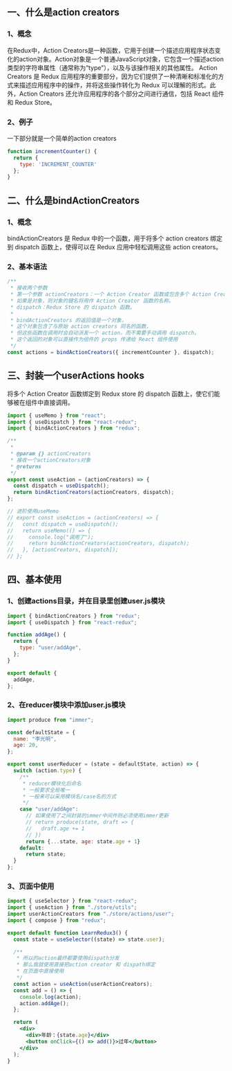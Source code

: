 ## 一、什么是action creators 
### 1、概念
在Redux中，Action Creators是一种函数，它用于创建一个描述应用程序状态变化的action对象。Action对象是一个普通JavaScript对象，它包含一个描述action类型的字符串属性（通常称为“type”），以及与该操作相关的其他属性。
Action Creators 是 Redux 应用程序的重要部分，因为它们提供了一种清晰和标准化的方式来描述应用程序中的操作，并将这些操作转化为 Redux 可以理解的形式。此外，Action Creators 还允许应用程序的各个部分之间进行通信，包括 React 组件和 Redux Store。
### 2、例子
一下部分就是一个简单的action creators 
```jsx
function incrementCounter() {
  return { 
    type: 'INCREMENT_COUNTER' 
  };
}
```
## 二、什么是bindActionCreators
### 1、概念
bindActionCreators 是 Redux 中的一个函数，用于将多个 action creators 绑定到 dispatch 函数上，使得可以在 Redux 应用中轻松调用这些 action creators。
### 2、基本语法
```jsx
/**
 * 接收两个参数
 * 第一个参数 actionCreators：一个 Action Creator 函数或包含多个 Action Creator 函数的对象。
 * 如果是对象，则对象的键名将用作 Action Creator 函数的名称。
 * dispatch：Redux Store 的 dispatch 函数。
 * 
 * bindActionCreators 的返回值是一个对象，
 * 这个对象包含了与原始 action creators 同名的函数，
 * 但这些函数在调用时会自动派发一个 action，而不需要手动调用 dispatch。
 * 这个返回的对象可以直接作为组件的 props 传递给 React 组件使用
 */
const actions = bindActionCreators({ incrementCounter }, dispatch);
```
## 三、封装一个userActions hooks
将多个 Action Creator 函数绑定到 Redux store 的 dispatch 函数上，使它们能够被在组件中直接调用。
```jsx
import { useMemo } from "react";
import { useDispatch } from "react-redux";
import { bindActionCreators } from "redux";

/**
 *
 * @param {} actionCreators
 * 接收一个actionCreators对象
 * @returns
 */
export const useAction = (actionCreators) => {
  const dispatch = useDispatch();
  return bindActionCreators(actionCreators, dispatch);
};

// 进阶使用useMemo
// export const useAction = (actionCreators) => {
//   const dispatch = useDispatch();
//   return useMemo(() => {
//     console.log("调用了");
//     return bindActionCreators(actionCreators, dispatch);
//   }, [actionCreators, dispatch]);
// };

```
## 四、基本使用
### 1、创建actions目录，并在目录里创建user.js模块
```jsx
import { bindActionCreators } from "redux";
import { useDispatch } from "react-redux";

function addAge() {
  return {
    type: "user/addAge",
  };
}

export default {
  addAge,
};

```
### 2、在reducer模块中添加user.js模块
```jsx
import produce from "immer";

const defaultState = {
  name: "李光明",
  age: 20,
};

export const userReducer = (state = defaultState, action) => {
  switch (action.type) {
    /**
     * reducer模块化后命名
     * 一般要求全局唯一
     * 一般来可以采用模块名/case名的方式
     */
    case "user/addAge":
      // 如果使用了之间封装的immer中间件则必须使用immer更新
      // return produce(state, draft => {
      //   draft.age += 1
      // })
      return {...state, age: state.age + 1}
    default:
      return state;
  }
};

```
### 3、页面中使用
```jsx
import { useSelector } from "react-redux";
import { useAction } from "./store/utils";
import userActionCreators from "./store/actions/user";
import { compose } from "redux";

export default function LearnRedux3() {
  const state = useSelector((state) => state.user);

  /**
   * 所以的action最终都要使用dispath分发
   * 那么我就使用直接把action creator 和 dispath绑定
   * 在页面中直接使用
   */
  const action = useAction(userActionCreators);
  const add = () => {
    console.log(action);
    action.addAge();
  };

  return (
    <div>
      <div>年龄：{state.age}</div>
      <button onClick={() => add()}>过年</button>
    </div>
  );
}

```

